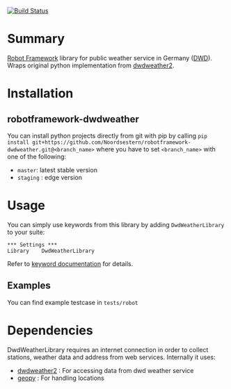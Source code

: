 [![Build Status](https://travis-ci.org/Noordsestern/robotframework-dwdweather.svg?branch=staging)](https://travis-ci.org/Noordsestern/robotframework-dwdweather)

# Summary
[Robot Framework](https://github.com/robotframework/robotframework) library for public weather service in Germany ([DWD](https://www.dwd.de/DE/leistungen/opendata/faqs_opendata.html)). Wraps original python implementation from [dwdweather2](https://github.com/hiveeyes/dwdweather2).

# Installation
## robotframework-dwdweather
You can install python projects directly from git with pip by calling `pip install git+https://github.com/Noordsestern/robotframework-dwdweather.git@<branch_name>` where you have to set `<branch_name>` with one of the following:
- `master`: latest stable version
- `staging` : edge version

# Usage

You can simply use keywords from this library by adding `DwdWeatherLibrary` to your suite:
```robot
*** Settings ***
Library    DwdWeatherLibrary
```
Refer to [keyword documentation](https://noordsestern.github.io/robotframework-dwdweather/) for details.


## Examples
You can find example testcase in `tests/robot`

# Dependencies

DwdWeatherLibrary requires an internet connection in order to collect stations, weather data and address from web services.
Internally it uses:
- [dwdweather2](https://github.com/hiveeyes/dwdweather2) : For accessing data from dwd weather service
- [geopy](https://github.com/geopy/geopy) : For handling locations